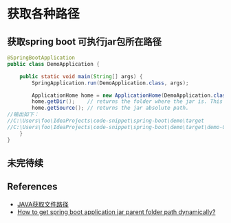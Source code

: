 # 获取各种路径


<!--more-->

## 获取spring boot 可执行jar包所在路径
```java
@SpringBootApplication
public class DemoApplication {

	public static void main(String[] args) {
		SpringApplication.run(DemoApplication.class, args);

		ApplicationHome home = new ApplicationHome(DemoApplication.class);
		home.getDir();    // returns the folder where the jar is. This is what I wanted.
		home.getSource(); // returns the jar absolute path.
//输出如下：
//C:\Users\foo\IdeaProjects\code-snippet\spring-boot\demo\target
//C:\Users\foo\IdeaProjects\code-snippet\spring-boot\demo\target\demo-0.0.1-SNAPSHOT.jar
	}
}
```

## 未完待续

## References
* [JAVA获取文件路径](https://www.jianshu.com/p/1c9714622a4f)
* [How to get spring boot application jar parent folder path dynamically?](https://stackoverflow.com/questions/46657181/how-to-get-spring-boot-application-jar-parent-folder-path-dynamically)
